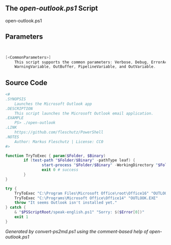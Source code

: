 ## The *open-outlook.ps1* Script

open-outlook.ps1 


## Parameters
```powershell


[<CommonParameters>]
    This script supports the common parameters: Verbose, Debug, ErrorAction, ErrorVariable, WarningAction, 
    WarningVariable, OutBuffer, PipelineVariable, and OutVariable.
```

## Source Code
```powershell
<#
.SYNOPSIS
	Launches the Microsoft Outlook app
.DESCRIPTION
	This script launches the Microsoft Outlook email application.
.EXAMPLE
	PS> ./open-outlook
.LINK
	https://github.com/fleschutz/PowerShell
.NOTES
	Author: Markus Fleschutz | License: CC0
#>

function TryToExec { param($Folder, $Binary)
        if (test-path "$Folder/$Binary" -pathType leaf) {
                start-process "$Folder/$Binary" -WorkingDirectory "$Folder"
                exit 0 # success
        }
}

try {
	TryToExec "C:\Program Files\Microsoft Office\root\Office16" "OUTLOOK.EXE"
	TryToExec "C:\Programs\Microsoft Office\Office14" "OUTLOOK.EXE"
	throw "It seems Outlook isn't installed yet."
} catch {
	& "$PSScriptRoot/speak-english.ps1" "Sorry: $($Error[0])"
	exit 1
}
```

*Generated by convert-ps2md.ps1 using the comment-based help of open-outlook.ps1*
